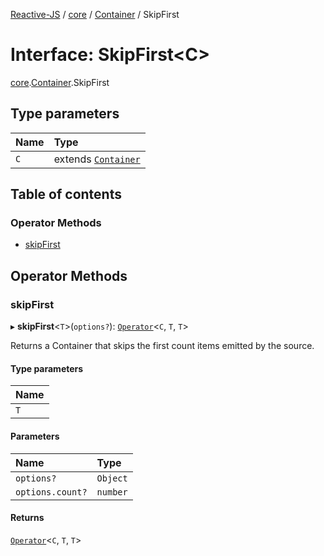 [Reactive-JS](../README.md) / [core](../modules/core.md) / [Container](../modules/core.Container.md) / SkipFirst

# Interface: SkipFirst<C\>

[core](../modules/core.md).[Container](../modules/core.Container.md).SkipFirst

## Type parameters

| Name | Type |
| :------ | :------ |
| `C` | extends [`Container`](core.Container-1.md) |

## Table of contents

### Operator Methods

- [skipFirst](core.Container.SkipFirst.md#skipfirst)

## Operator Methods

### skipFirst

▸ **skipFirst**<`T`\>(`options?`): [`Operator`](../modules/core.Container.md#operator)<`C`, `T`, `T`\>

Returns a Container that skips the first count items emitted by the source.

#### Type parameters

| Name |
| :------ |
| `T` |

#### Parameters

| Name | Type |
| :------ | :------ |
| `options?` | `Object` |
| `options.count?` | `number` |

#### Returns

[`Operator`](../modules/core.Container.md#operator)<`C`, `T`, `T`\>
